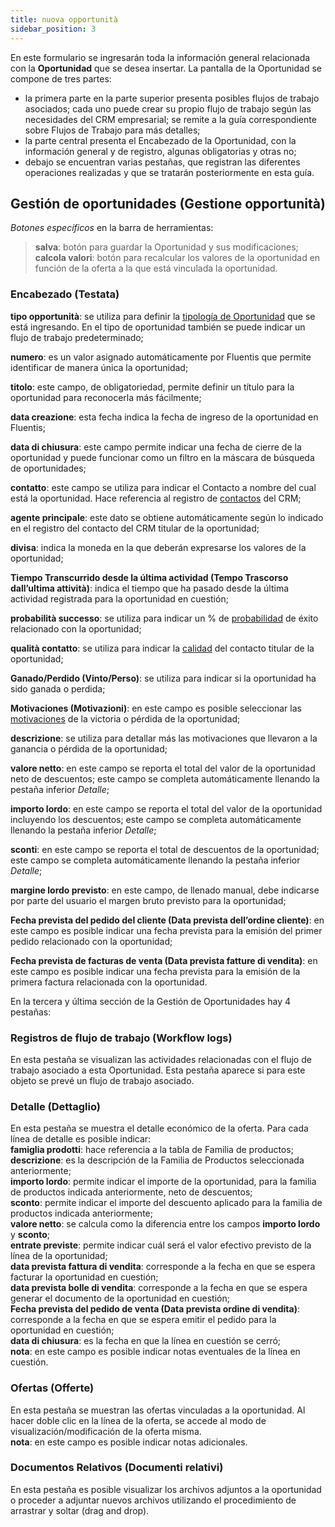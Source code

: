 ```yaml
---
title: nuova opportunità
sidebar_position: 3
---
```


En este formulario se ingresarán toda la información general relacionada con la **Oportunidad** que se desea insertar. La pantalla de la Oportunidad se compone de tres partes:

- la primera parte en la parte superior presenta posibles flujos de trabajo asociados; cada uno puede crear su propio flujo de trabajo según las necesidades del CRM empresarial; se remite a la guía correspondiente sobre Flujos de Trabajo para más detalles;  
- la parte central presenta el Encabezado de la Oportunidad, con la información general y de registro, algunas obligatorias y otras no;  
- debajo se encuentran varias pestañas, que registran las diferentes operaciones realizadas y que se tratarán posteriormente en esta guía.


## Gestión de oportunidades (Gestione opportunità)

*Botones específicos* en la barra de herramientas:  
> **salva**: botón para guardar la Oportunidad y sus modificaciones;  
> **calcola valori**: botón para recalcular los valores de la oportunidad en función de la oferta a la que está vinculada la oportunidad.  

### Encabezado (Testata)    

**tipo opportunità**: se utiliza para definir la [tipología de Oportunidad](/docs/configurations/tables/crm/opportunities/opportunity-type) que se está ingresando. En el tipo de oportunidad también se puede indicar un flujo de trabajo predeterminado;

**numero**: es un valor asignado automáticamente por Fluentis que permite identificar de manera única la oportunidad;

**titolo**: este campo, de obligatoriedad, permite definir un título para la oportunidad para reconocerla más fácilmente;

**data creazione**: esta fecha indica la fecha de ingreso de la oportunidad en Fluentis;

**data di chiusura**: este campo permite indicar una fecha de cierre de la oportunidad y puede funcionar como un filtro en la máscara de búsqueda de oportunidades;

**contatto**: este campo se utiliza para indicar el Contacto a nombre del cual está la oportunidad. Hace referencia al registro de [contactos](/docs/crm/home-crm/contacts/new-contact/header) del CRM;

**agente principale**: este dato se obtiene automáticamente según lo indicado en el registro del contacto del CRM titular de la oportunidad;  

**divisa**: indica la moneda en la que deberán expresarse los valores de la oportunidad;

**Tiempo Transcurrido desde la última actividad (Tempo Trascorso dall’ultima attività)**: indica el tiempo que ha pasado desde la última actividad registrada para la oportunidad en cuestión;

**probabilità successo**: se utiliza para indicar un % de [probabilidad](/docs/configurations/tables/crm/opportunities/probability-progress) de éxito relacionado con la oportunidad;

**qualità contatto**: se utiliza para indicar la [calidad](/docs/configurations/tables/crm/contacts/contact-quality) del contacto titular de la oportunidad;

**Ganado/Perdido (Vinto/Perso)**: se utiliza para indicar si la oportunidad ha sido ganada o perdida;

**Motivaciones (Motivazioni)**: en este campo es posible seleccionar las [motivaciones](/docs/configurations/tables/crm/opportunities/closing-reason) de la victoria o pérdida de la oportunidad;

**descrizione**: se utiliza para detallar más las motivaciones que llevaron a la ganancia o pérdida de la oportunidad;

**valore netto**: en este campo se reporta el total del valor de la oportunidad neto de descuentos; este campo se completa automáticamente llenando la pestaña inferior *Detalle*;  

**importo lordo**: en este campo se reporta el total del valor de la oportunidad incluyendo los descuentos; este campo se completa automáticamente llenando la pestaña inferior *Detalle*;  

**sconti**: en este campo se reporta el total de descuentos de la oportunidad; este campo se completa automáticamente llenando la pestaña inferior *Detalle*;  

**margine lordo previsto**: en este campo, de llenado manual, debe indicarse por parte del usuario el margen bruto previsto para la oportunidad;

**Fecha prevista del pedido del cliente (Data prevista dell’ordine cliente)**: en este campo es posible indicar una fecha prevista para la emisión del primer pedido relacionado con la oportunidad;

**Fecha prevista de facturas de venta (Data prevista fatture di vendita)**: en este campo es posible indicar una fecha prevista para la emisión de la primera factura relacionada con la oportunidad.

En la tercera y última sección de la Gestión de Oportunidades hay 4 pestañas:

### Registros de flujo de trabajo (Workflow logs)

En esta pestaña se visualizan las actividades relacionadas con el flujo de trabajo asociado a esta Oportunidad. Esta pestaña aparece si para este objeto se prevé un flujo de trabajo asociado.        

### Detalle (Dettaglio)

En esta pestaña se muestra el detalle económico de la oferta. Para cada línea de detalle es posible indicar:  
**famiglia prodotti**: hace referencia a la tabla de Familia de productos;  
**descrizione**: es la descripción de la Familia de Productos seleccionada anteriormente;  
**importo lordo**: permite indicar el importe de la oportunidad, para la familia de productos indicada anteriormente, neto de descuentos;  
**sconto**: permite indicar el importe del descuento aplicado para la familia de productos indicada anteriormente;  
**valore netto**: se calcula como la diferencia entre los campos **importo lordo** y **sconto**;  
**entrate previste**: permite indicar cuál será el valor efectivo previsto de la línea de la oportunidad;  
**data prevista fattura di vendita**: corresponde a la fecha en que se espera facturar la oportunidad en cuestión;  
**data prevista bolle di vendita**: corresponde a la fecha en que se espera generar el documento de la oportunidad en cuestión;  
**Fecha prevista del pedido de venta (Data prevista ordine di vendita)**: corresponde a la fecha en que se espera emitir el pedido para la oportunidad en cuestión;  
**data di chiusura**: es la fecha en que la línea en cuestión se cerró;  
**nota**: en este campo es posible indicar notas eventuales de la línea en cuestión.

### Ofertas (Offerte)

En esta pestaña se muestran las ofertas vinculadas a la oportunidad. Al hacer doble clic en la línea de la oferta, se accede al modo de visualización/modificación de la oferta misma.  
**nota**: en este campo es posible indicar notas adicionales.

### Documentos Relativos (Documenti relativi)  
En esta pestaña es posible visualizar los archivos adjuntos a la oportunidad o proceder a adjuntar nuevos archivos utilizando el procedimiento de arrastrar y soltar (drag and drop).